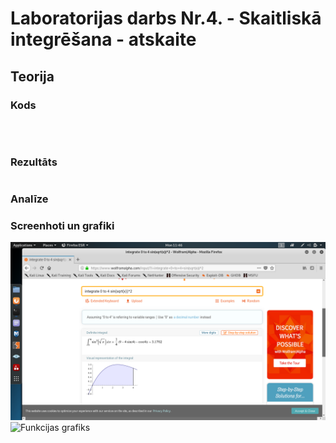 <!-- https://help.github.com/en/github/writing-on-github/basic-writing-and-formatting-syntax -->
# Laboratorijas darbs Nr.4. - Skaitliskā integrēšana - atskaite

## Teorija

### Kods
```

 
```  

### Rezultāts
```

```

### Analīze


### Screenhoti un grafiki

![WolframAlpha](https://github.com/DaButter/RTR105/blob/master/darbi/4ld_integral/Screenshot%20from%202020-01-20%2011-46-00.png)
![Funkcijas grafiks](o)

